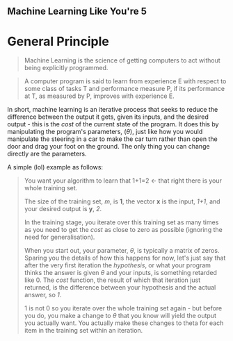 ## Machine Learning Like You're 5

# General Principle
> Machine Learning is the science of getting computers to act without being
> explicitly programmed.


>A computer program is said to learn from experience E with respect to some
>class of tasks T and performance measure P, if its performance at T, as
>measured by P, improves with experience E.

In short, machine learning is an iterative process that seeks to reduce the difference
between the output it gets, given its inputs, and the desired output - this is the *cost*
of the current state of the program. It does this by manipulating the program's parameters, ($\theta$), just like how you would manipulate the steering in a car to make the car turn rather than
open the door and drag your foot on the ground. The only thing you can change directly are the parameters.

A simple (lol) example as follows:

> You want your algorithm to learn that 1+1=2 <- that right there is your whole training set.
>
> The size of the training set, *m*, is **1**, the vector **x** is the input, *1+1*, and your desired output is **y**, *2*.
>
> In the training stage, you iterate over this training set as many times as you need to get the *cost*
> as close to zero as possible (ignoring the need for generalisation).
>
> When you start out, your parameter, $\theta$, is typically a matrix of zeros. Sparing you the details of how this
> happens for now, let's just say that after the very first iteration the *hypothesis*, or what your program thinks the
> answer is given $\theta$ and your inputs, is something retarded like 0. The *cost* function, the result of which that
> iteration just returned, is the difference between your hypothesis and the actual answer, so *1*.
>
> 1 is not 0 so you iterate over the whole training set again - but before you do, you make a change to $\theta$ that you
> know will yield the output you actually want. You actually make these changes to theta for each item in the training
> set within an iteration.